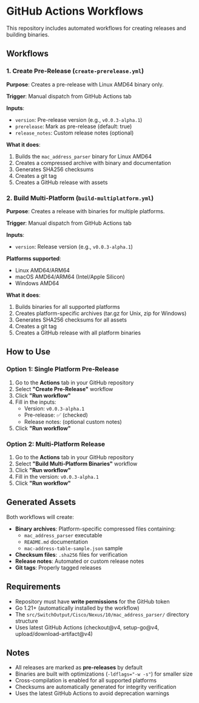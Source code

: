 # GitHub Actions Workflows

This repository includes automated workflows for creating releases and building binaries.

## Workflows

### 1. Create Pre-Release (`create-prerelease.yml`)

**Purpose**: Creates a pre-release with Linux AMD64 binary only.

**Trigger**: Manual dispatch from GitHub Actions tab

**Inputs**:
- `version`: Pre-release version (e.g., `v0.0.3-alpha.1`)
- `prerelease`: Mark as pre-release (default: true)
- `release_notes`: Custom release notes (optional)

**What it does**:
1. Builds the `mac_address_parser` binary for Linux AMD64
2. Creates a compressed archive with binary and documentation
3. Generates SHA256 checksums
4. Creates a git tag
5. Creates a GitHub release with assets

### 2. Build Multi-Platform (`build-multiplatform.yml`)

**Purpose**: Creates a release with binaries for multiple platforms.

**Trigger**: Manual dispatch from GitHub Actions tab

**Inputs**:
- `version`: Release version (e.g., `v0.0.3-alpha.1`)

**Platforms supported**:
- Linux AMD64/ARM64
- macOS AMD64/ARM64 (Intel/Apple Silicon)
- Windows AMD64

**What it does**:
1. Builds binaries for all supported platforms
2. Creates platform-specific archives (tar.gz for Unix, zip for Windows)
3. Generates SHA256 checksums for all assets
4. Creates a git tag
5. Creates a GitHub release with all platform binaries

## How to Use

### Option 1: Single Platform Pre-Release

1. Go to the **Actions** tab in your GitHub repository
2. Select **"Create Pre-Release"** workflow
3. Click **"Run workflow"**
4. Fill in the inputs:
   - Version: `v0.0.3-alpha.1`
   - Pre-release: ✅ (checked)
   - Release notes: (optional custom notes)
5. Click **"Run workflow"**

### Option 2: Multi-Platform Release

1. Go to the **Actions** tab in your GitHub repository
2. Select **"Build Multi-Platform Binaries"** workflow
3. Click **"Run workflow"**
4. Fill in the version: `v0.0.3-alpha.1`
5. Click **"Run workflow"**

## Generated Assets

Both workflows will create:

- **Binary archives**: Platform-specific compressed files containing:
  - `mac_address_parser` executable
  - `README.md` documentation
  - `mac-address-table-sample.json` sample
- **Checksum files**: `.sha256` files for verification
- **Release notes**: Automated or custom release notes
- **Git tags**: Properly tagged releases

## Requirements

- Repository must have **write permissions** for the GitHub token
- Go 1.21+ (automatically installed by the workflow)
- The `src/SwitchOutput/Cisco/Nexus/10/mac_address_parser/` directory structure
- Uses latest GitHub Actions (checkout@v4, setup-go@v4, upload/download-artifact@v4)

## Notes

- All releases are marked as **pre-releases** by default
- Binaries are built with optimizations (`-ldflags="-w -s"`) for smaller size
- Cross-compilation is enabled for all supported platforms
- Checksums are automatically generated for integrity verification
- Uses the latest GitHub Actions to avoid deprecation warnings
